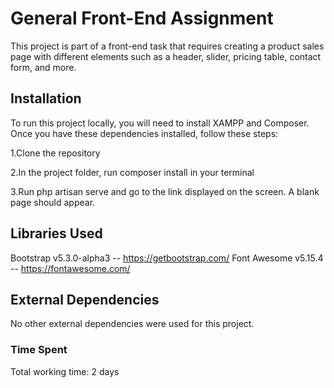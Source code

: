 # General Front-End Assignment
This project is part of a front-end task that requires creating a product sales page with different elements such as a header, slider, pricing table, contact form, and more.

## Installation
To run this project locally, you will need to install XAMPP and Composer. Once you have these dependencies installed, follow these steps:

1.Clone the repository

2.In the project folder, run composer install in your terminal

3.Run php artisan serve and go to the link displayed on the screen. A blank page should appear.

## Libraries Used
Bootstrap v5.3.0-alpha3 -- https://getbootstrap.com/
Font Awesome v5.15.4    -- https://fontawesome.com/

## External Dependencies
No other external dependencies were used for this project.

### Time Spent
Total working time: 2 days
